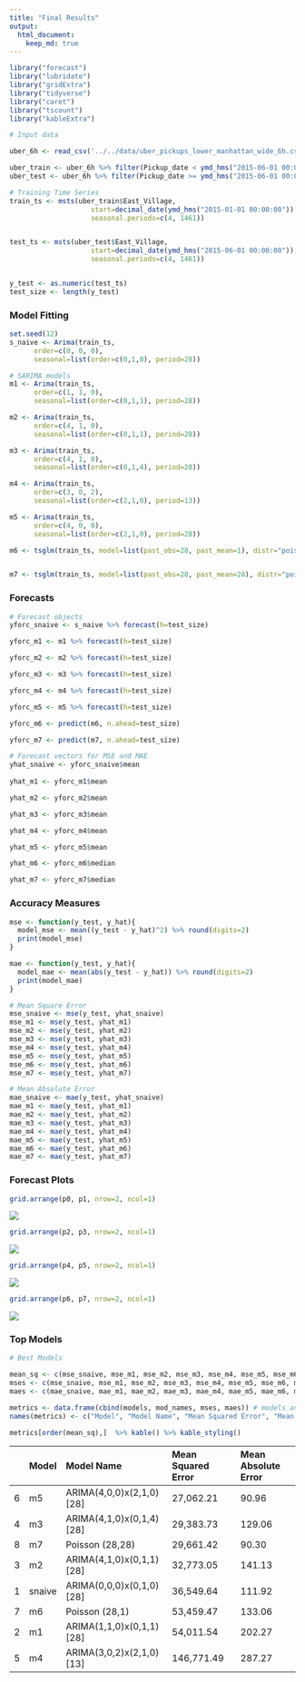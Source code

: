 ```yaml
---
title: "Final Results"
output: 
  html_document:
    keep_md: true
---
```





```r
library("forecast")
library("lubridate")
library("gridExtra")
library("tidyverse")
library("caret")
library("tscount")
library("kableExtra")
```


```r
# Input data

uber_6h <- read_csv('../../data/uber_pickups_lower_manhattan_wide_6h.csv') # Point this to the directory and file

uber_train <- uber_6h %>% filter(Pickup_date < ymd_hms("2015-06-01 00:00:00")) # This gives us a training set for all 8 locations
uber_test <- uber_6h %>% filter(Pickup_date >= ymd_hms("2015-06-01 00:00:00"))

# Training Time Series
train_ts <- msts(uber_train$East_Village,
                    start=decimal_date(ymd_hms("2015-01-01 00:00:00")),
                    seasonal.periods=c(4, 1461))


test_ts <- msts(uber_test$East_Village,
                    start=decimal_date(ymd_hms("2015-06-01 00:00:00")),
                    seasonal.periods=c(4, 1461))


y_test <- as.numeric(test_ts)
test_size <- length(y_test)
```

### Model Fitting


```r
set.seed(12)
s_naive <- Arima(train_ts, 
      order=c(0, 0, 0), 
      seasonal=list(order=c(0,1,0), period=28))

# SARIMA models
m1 <- Arima(train_ts, 
      order=c(1, 1, 0), 
      seasonal=list(order=c(0,1,1), period=28))

m2 <- Arima(train_ts, 
      order=c(4, 1, 0), 
      seasonal=list(order=c(0,1,1), period=28))

m3 <- Arima(train_ts, 
      order=c(4, 1, 0), 
      seasonal=list(order=c(0,1,4), period=28))

m4 <- Arima(train_ts, 
      order=c(3, 0, 2), 
      seasonal=list(order=c(2,1,0), period=13))

m5 <- Arima(train_ts, 
      order=c(4, 0, 0), 
      seasonal=list(order=c(2,1,0), period=28))

m6 <- tsglm(train_ts, model=list(past_obs=28, past_mean=1), distr="poisson")


m7 <- tsglm(train_ts, model=list(past_obs=28, past_mean=28), distr="poisson")
```


### Forecasts


```r
# Forecast objects
yforc_snaive <- s_naive %>% forecast(h=test_size)

yforc_m1 <- m1 %>% forecast(h=test_size)

yforc_m2 <- m2 %>% forecast(h=test_size)

yforc_m3 <- m3 %>% forecast(h=test_size)

yforc_m4 <- m4 %>% forecast(h=test_size)

yforc_m5 <- m5 %>% forecast(h=test_size)

yforc_m6 <- predict(m6, n.ahead=test_size)

yforc_m7 <- predict(m7, n.ahead=test_size)
```


```r
# Forecast vectors for MSE and MAE
yhat_snaive <- yforc_snaive$mean
  
yhat_m1 <- yforc_m1$mean

yhat_m2 <- yforc_m2$mean

yhat_m3 <- yforc_m3$mean

yhat_m4 <- yforc_m4$mean

yhat_m5 <- yforc_m5$mean

yhat_m6 <- yforc_m6$median

yhat_m7 <- yforc_m7$median
```

### Accuracy Measures


```r
mse <- function(y_test, y_hat){
  model_mse <- mean((y_test - y_hat)^2) %>% round(digits=2)
  print(model_mse)
}

mae <- function(y_test, y_hat){
  model_mae <- mean(abs(y_test - y_hat)) %>% round(digits=2)
  print(model_mae)
}
```


```r
# Mean Square Error
mse_snaive <- mse(y_test, yhat_snaive)
mse_m1 <- mse(y_test, yhat_m1)
mse_m2 <- mse(y_test, yhat_m2)
mse_m3 <- mse(y_test, yhat_m3)
mse_m4 <- mse(y_test, yhat_m4)
mse_m5 <- mse(y_test, yhat_m5)
mse_m6 <- mse(y_test, yhat_m6)
mse_m7 <- mse(y_test, yhat_m7)
```

```r
# Mean Absolute Error
mae_snaive <- mae(y_test, yhat_snaive)
mae_m1 <- mae(y_test, yhat_m1)
mae_m2 <- mae(y_test, yhat_m2)
mae_m3 <- mae(y_test, yhat_m3)
mae_m4 <- mae(y_test, yhat_m4)
mae_m5 <- mae(y_test, yhat_m5)
mae_m6 <- mae(y_test, yhat_m6)
mae_m7 <- mae(y_test, yhat_m7)
```

### Forecast Plots




```r
grid.arrange(p0, p1, nrow=2, ncol=1)
```

![](notebook_figures/mod-m0_m1-1.png)<!-- -->


```r
grid.arrange(p2, p3, nrow=2, ncol=1)
```

![](notebook_figures/mod-m2_m3-1.png)<!-- -->


```r
grid.arrange(p4, p5, nrow=2, ncol=1)
```

![](notebook_figures/mod-m4_m5-1.png)<!-- -->


```r
grid.arrange(p6, p7, nrow=2, ncol=1)
```

![](notebook_figures/mod-m6_m7-1.png)<!-- -->

### Top Models




```r
# Best Models

mean_sq <- c(mse_snaive, mse_m1, mse_m2, mse_m3, mse_m4, mse_m5, mse_m6, mse_m7)
mses <- c(mse_snaive, mse_m1, mse_m2, mse_m3, mse_m4, mse_m5, mse_m6, mse_m7) %>% formatC(format="f", big.mark=",", digits=2)
maes <- c(mae_snaive, mae_m1, mae_m2, mae_m3, mae_m4, mae_m5, mae_m6, mae_m7) %>% formatC(format="f", big.mark=",", digits=2)

metrics <- data.frame(cbind(models, mod_names, mses, maes)) # models and mod_names are string vectors with text
names(metrics) <- c("Model", "Model Name", "Mean Squared Error", "Mean Absolute Error")

metrics[order(mean_sq),]  %>% kable() %>% kable_styling()
```

<table class="table" style="margin-left: auto; margin-right: auto;">
 <thead>
  <tr>
   <th style="text-align:left;">   </th>
   <th style="text-align:left;"> Model </th>
   <th style="text-align:left;"> Model Name </th>
   <th style="text-align:left;"> Mean Squared Error </th>
   <th style="text-align:left;"> Mean Absolute Error </th>
  </tr>
 </thead>
<tbody>
  <tr>
   <td style="text-align:left;"> 6 </td>
   <td style="text-align:left;"> m5 </td>
   <td style="text-align:left;"> ARIMA(4,0,0)x(2,1,0)[28] </td>
   <td style="text-align:left;"> 27,062.21 </td>
   <td style="text-align:left;"> 90.96 </td>
  </tr>
  <tr>
   <td style="text-align:left;"> 4 </td>
   <td style="text-align:left;"> m3 </td>
   <td style="text-align:left;"> ARIMA(4,1,0)x(0,1,4)[28] </td>
   <td style="text-align:left;"> 29,383.73 </td>
   <td style="text-align:left;"> 129.06 </td>
  </tr>
  <tr>
   <td style="text-align:left;"> 8 </td>
   <td style="text-align:left;"> m7 </td>
   <td style="text-align:left;"> Poisson (28,28) </td>
   <td style="text-align:left;"> 29,661.42 </td>
   <td style="text-align:left;"> 90.30 </td>
  </tr>
  <tr>
   <td style="text-align:left;"> 3 </td>
   <td style="text-align:left;"> m2 </td>
   <td style="text-align:left;"> ARIMA(4,1,0)x(0,1,1)[28] </td>
   <td style="text-align:left;"> 32,773.05 </td>
   <td style="text-align:left;"> 141.13 </td>
  </tr>
  <tr>
   <td style="text-align:left;"> 1 </td>
   <td style="text-align:left;"> snaive </td>
   <td style="text-align:left;"> ARIMA(0,0,0)x(0,1,0)[28] </td>
   <td style="text-align:left;"> 36,549.64 </td>
   <td style="text-align:left;"> 111.92 </td>
  </tr>
  <tr>
   <td style="text-align:left;"> 7 </td>
   <td style="text-align:left;"> m6 </td>
   <td style="text-align:left;"> Poisson (28,1) </td>
   <td style="text-align:left;"> 53,459.47 </td>
   <td style="text-align:left;"> 133.06 </td>
  </tr>
  <tr>
   <td style="text-align:left;"> 2 </td>
   <td style="text-align:left;"> m1 </td>
   <td style="text-align:left;"> ARIMA(1,1,0)x(0,1,1)[28] </td>
   <td style="text-align:left;"> 54,011.54 </td>
   <td style="text-align:left;"> 202.27 </td>
  </tr>
  <tr>
   <td style="text-align:left;"> 5 </td>
   <td style="text-align:left;"> m4 </td>
   <td style="text-align:left;"> ARIMA(3,0,2)x(2,1,0)[13] </td>
   <td style="text-align:left;"> 146,771.49 </td>
   <td style="text-align:left;"> 287.27 </td>
  </tr>
</tbody>
</table>

